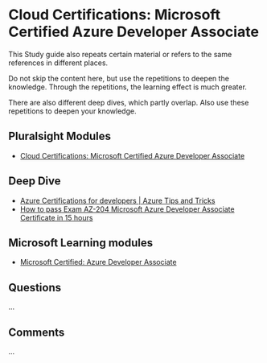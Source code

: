 # Cloud Certifications: Microsoft Certified Azure Developer Associate
This Study guide also repeats certain material or refers to the same references in different places. 

Do not skip the content here, but use the repetitions to deepen the knowledge. Through the repetitions, the learning effect is much greater.

There are also different deep dives, which partly overlap. Also use these repetitions to deepen your knowledge.

## Pluralsight Modules
- [Cloud Certifications: Microsoft Certified Azure Developer Associate](https://app.pluralsight.com/guides/cloud-certifications:-microsoft-certified-azure-developer-associate-(az-204))

## Deep Dive
- [Azure Certifications for developers | Azure Tips and Tricks](https://www.youtube.com/watch?v=aTBFvrLKu3U)
- [How to pass Exam AZ-204 Microsoft Azure Developer Associate Certificate in 15 hours](https://www.youtube.com/watch?v=9evs8g9pano)

## Microsoft Learning modules
- [Microsoft Certified: Azure Developer Associate](https://docs.microsoft.com/en-us/learn/certifications/azure-developer/)

## Questions
...

## Comments
...
